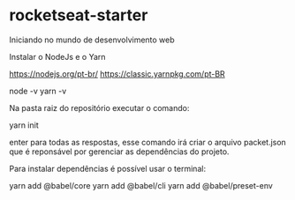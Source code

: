 # rocketseat-starter
Iniciando no mundo de desenvolvimento web

Instalar o NodeJs e o Yarn

https://nodejs.org/pt-br/
https://classic.yarnpkg.com/pt-BR

node -v
yarn -v

Na pasta raiz do repositório executar o comando:

yarn init

enter para todas as respostas, esse comando irá criar o arquivo packet.json que é reponsável por gerenciar as dependências do projeto.

Para instalar dependências é possível usar o terminal:

yarn add @babel/core
yarn add @babel/cli
yarn add @babel/preset-env